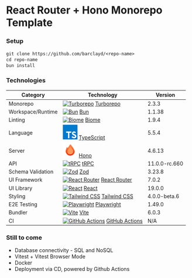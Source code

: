 # React Router + Hono Monorepo Template

### Setup

```shell
git clone https://github.com/barclayd/<repo-name>
cd repo-name
bun install
```

### Technologies

| Category          | Technology | Version |
|-------------------|------------|---------|
| Monorepo          | [<img src="https://user-images.githubusercontent.com/4060187/196936104-5797972c-ab10-4834-bd61-0d1e5f442c9c.png" width="40" alt="Turborepo">](https://turbo.build/repo) [Turborepo](https://turbo.build/repo) | 2.3.3 |
| Workspace/Runtime | [<img src="https://bun.sh/logo.svg" width="40" alt="Bun">](https://bun.sh) [Bun](https://bun.sh) | 1.1.38 |
| Linting           | [<img src="https://avatars.githubusercontent.com/u/140182603?s=200&v=4" width="40" alt="Biome">](https://biomejs.dev/) [Biome](https://biomejs.dev/) | 1.9.4 |
| Language          | [<img src="https://raw.githubusercontent.com/github/explore/80688e429a7d4ef2fca1e82350fe8e3517d3494d/topics/typescript/typescript.png" width="40" alt="TypeScript">](https://www.typescriptlang.org/) [TypeScript](https://www.typescriptlang.org/) | 5.5.4 |
| Server            | [<img src="https://raw.githubusercontent.com/honojs/hono/main/docs/images/hono-logo.png" width="40" alt="Hono">](https://hono.dev) [Hono](https://hono.dev) | 4.6.13 |
| API               | [<img src="https://trpc.io/img/logo.svg" width="40" alt="tRPC">](https://trpc.io) [tRPC](https://trpc.io) | 11.0.0-rc.660 |
| Schema Validation | [<img src="https://zod.dev/logo.svg" width="40" alt="Zod">](https://zod.dev) [Zod](https://zod.dev) | 3.23.8 |
| UI Framework      | [<img src="https://reactrouter.com/splash/hero-3d-logo.dark.webp" width="40" alt="React Router">](https://reactrouter.com) [React Router](https://reactrouter.com) | 7.0.2 |
| UI Library        | [<img src="https://reactjs.org/favicon.ico" width="40" alt="React">](https://react.dev) [React](https://react.dev) | 19.0.0 |
| Styling           | [<img src="https://tailwindcss.com/_next/static/media/tailwindcss-mark.3c5441fc7a190fb1800d4a5c7f07ba4b1345a9c8.svg" width="40" alt="Tailwind CSS">](https://tailwindcss.com) [Tailwind CSS](https://tailwindcss.com) | 4.0.0-beta.6 |
| E2E Testing       | [<img src="https://playwright.dev/img/playwright-logo.svg" width="40" alt="Playwright">](https://playwright.dev) [Playwright](https://playwright.dev) | 1.49.0 |
| Bundler           | [<img src="https://vitejs.dev/logo.svg" width="40" alt="Vite">](https://vitejs.dev) [Vite](https://vitejs.dev) | 6.0.3 |
| CI                | [<img src="https://upload.wikimedia.org/wikipedia/commons/thumb/9/91/Octicons-mark-github.svg/1200px-Octicons-mark-github.svg.png" width="40" alt="GitHub Actions">](https://github.com/features/actions) [GitHub Actions](https://github.com/features/actions) | N/A |

### Still to come

* Database connectivity - SQL and NoSQL
* Vitest + Vitest Browser Mode
* Docker
* Deployment via CD, powered by Github Actions